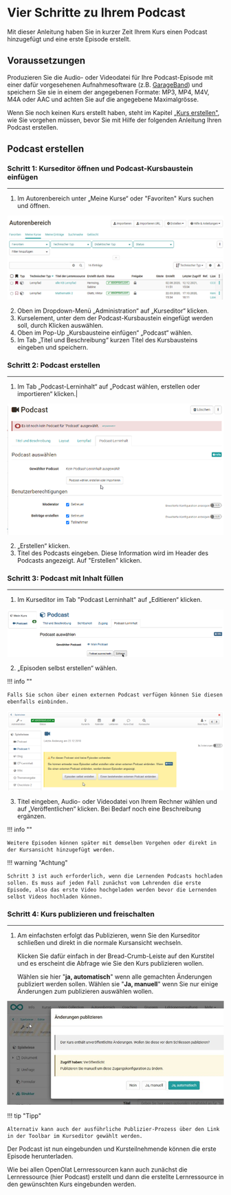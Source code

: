 # Vier Schritte zu Ihrem Podcast

Mit dieser Anleitung haben Sie in kurzer Zeit Ihrem Kurs einen Podcast
hinzugefügt und eine erste Episode erstellt.

##  Voraussetzungen

Produzieren Sie die Audio- oder Videodatei für Ihre Podcast-Episode mit einer
dafür vorgesehenen Aufnahmesoftware (z.B.
[GarageBand](http://www.apple.com/ilife/garageband/ "GarageBand")) und
speichern Sie sie in einem der angegebenen Formate: MP3, MP4, M4V, M4A oder
AAC und achten Sie auf die angegebene Maximalgrösse.

Wenn Sie noch keinen Kurs erstellt haben, steht im Kapitel [„Kurs erstellen"](../learningresources/Creating_Course.de.md), wie Sie vorgehen müssen, bevor Sie mit Hilfe
der folgenden Anleitung Ihren Podcast erstellen.

##  Podcast erstellen

  

### Schritt 1: Kurseditor öffnen und Podcast-Kursbaustein einfügen  
---  
1. Im Autorenbereich unter „Meine Kurse“ oder "Favoriten" Kurs suchen und
öffnen.

![Autorenbereich.png](assets/Autorenbereich3.png)  
  
  
2. Oben im Dropdown-Menü „Administration“ auf „Kurseditor“ klicken.  
3. Kurselement, unter dem der Podcast-Kursbaustein eingefügt werden soll,
durch Klicken auswählen.  
4. Oben im Pop-Up „Kursbausteine einfügen“ „Podcast“ wählen.  
5. Im Tab „Titel und Beschreibung“ kurzen Titel des Kursbausteins eingeben und
speichern.  
  
### Schritt 2: Podcast erstellen  
---  
1. Im Tab „Podcast-Lerninhalt“ auf „Podcast wählen, erstellen oder
importieren“ klicken.|

![podcast_erstellen.png](assets/Podcast_erstellen1.png)  
  
  
2. „Erstellen“ klicken.  
3. Titel des Podcasts eingeben. Diese Information wird im Header des Podcasts
angezeigt. Auf "Erstellen" klicken.  
  
### Schritt 3: Podcast mit Inhalt füllen  
---  
1. Im Kurseditor im Tab "Podcast Lerninhalt" auf „Editieren“ klicken.

![opencast.png](assets/openpodcast.gif)  
  
  
  
2. „Episoden selbst erstellen“ wählen.

!!! info ""

    Falls Sie schon über einen externen Podcast verfügen können Sie diesen ebenfalls einbinden.


![podcast_einbinden.png](assets/13_podcast_einbinden.png)  
  
  
3. Titel eingeben, Audio- oder Videodatei von Ihrem Rechner wählen und auf
„Veröffentlichen“ klicken. Bei Bedarf noch eine Beschreibung ergänzen.  
  
!!! info ""

    Weitere Episoden können später mit demselben Vorgehen oder direkt in der Kursansicht hinzugefügt werden.

!!! warning "Achtung"

    Schritt 3 ist auch erforderlich, wenn die Lernenden Podcasts hochladen sollen. Es muss auf jeden Fall zunächst vom Lehrenden die erste Episode, also das erste Video hochgeladen werden bevor die Lernenden selbst Videos hochladen können.

### Schritt 4: Kurs publizieren und freischalten  
---  
1. Am einfachsten erfolgt das Publizieren, wenn Sie den Kurseditor schließen und
direkt in die normale Kursansicht wechseln.

    Klicken Sie dafür einfach in der Bread-Crumb-Leiste auf den Kurstitel und es erscheint die Abfrage wie Sie den Kurs publizieren wollen.

    Wählen sie hier "**ja, automatisch**" wenn alle gemachten Änderungen publiziert
werden sollen. Wählen sie "**Ja, manuell**" wenn Sie nur einige Änderungen zum
publizieren auswählen wollen.


![podcast_publizieren.png](assets/publizieren.jpg)  
  
!!! tip "Tipp"

    Alternativ kann auch der ausführliche Publizier-Prozess über den Link in der Toolbar im Kurseditor gewählt werden.

Der Podcast ist nun eingebunden und Kursteilnehmende können die erste Episode
herunterladen.

Wie bei allen OpenOlat Lernressourcen kann auch zunächst die Lernressource
(hier Podcast) erstellt und dann die erstellte Lernressource in den
gewünschten Kurs eingebunden werden.

